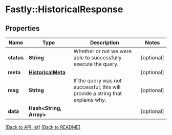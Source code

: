 # Fastly::HistoricalResponse

## Properties

| Name | Type | Description | Notes |
| ---- | ---- | ----------- | ----- |
| **status** | **String** | Whether or not we were able to successfully execute the query. | [optional] |
| **meta** | [**HistoricalMeta**](HistoricalMeta.md) |  | [optional] |
| **msg** | **String** | If the query was not successful, this will provide a string that explains why. | [optional] |
| **data** | **Hash&lt;String, Array&gt;** |  | [optional] |

[[Back to API list]](../../README.md#endpoints) [[Back to README]](../../README.md)

